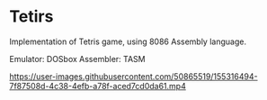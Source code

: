 # Tetirs
Implementation of Tetris game, using 8086 Assembly language.

Emulator: DOSbox
Assembler: TASM

https://user-images.githubusercontent.com/50865519/155316494-7f87508d-4c38-4efb-a78f-aced7cd0da61.mp4

